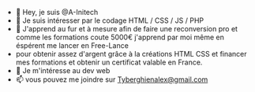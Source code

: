 - 👋 Hey, je suis @A-Initech
- 👀 Je suis intéresser par le codage HTML / CSS / JS / PHP
- 🌱 J'apprend au fur et à mesure afin de faire une reconversion pro et comme les formations coute 5000€ j'apprend par moi même en éspérent me lancer en Free-Lance
- pour obtenir assez d'argent grâce à la créations HTML CSS et financer mes formations et obtenir un certificat valable en France.
- 💞️  Je m'intéresse au dev web 
- 📫 vous pouvez me joindre sur Tyberghienalex@gmail.com
<!---
Ce Readme sera entretenue au fur est à mesure sur mon repos.

--->

